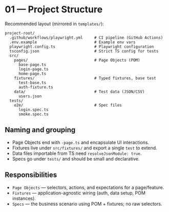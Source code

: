 # 01 — Project Structure

Recommended layout (mirrored in `templates/`):

```
project-root/
  .github/workflows/playwright.yml     # CI pipeline (GitHub Actions)
  .env.example                         # Example env vars
  playwright.config.ts                 # Playwright configuration
  tsconfig.json                        # Strict TS config for tests
  src/
    pages/                             # Page Objects (POM)
      base-page.ts
      login-page.ts
      home-page.ts
    fixtures/                          # Typed fixtures, base test
      test-base.ts
      auth-fixture.ts
    data/                              # Test data (JSON/CSV)
      users.json
  tests/
    e2e/                               # Spec files
      login.spec.ts
      smoke.spec.ts
```

## Naming and grouping

- Page Objects end with `-page.ts` and encapsulate UI interactions.
- Fixtures live under `src/fixtures/` and export a single `test` to extend.
- Data files importable from TS need `resolveJsonModule: true`.
- Specs go under `tests/` and should be small and declarative.

## Responsibilities

- `Page Objects` — selectors, actions, and expectations for a page/feature.
- `Fixtures` — application-agnostic wiring (auth, data setup, POM instances).
- `Specs` — the business scenario using POM + fixtures; no raw selectors.
